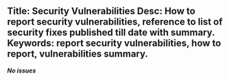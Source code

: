 Title: Security Vulnerabilities
Desc: How to report security vulnerabilities, reference to list of security fixes published till date with summary.
Keywords: report security vulnerabilities, how to report, vulnerabilities summary.
---
 ***No issues***
